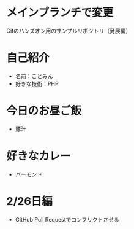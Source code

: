 # メインブランチで変更
Gitのハンズオン用のサンプルリポジトリ（発展編）

# 自己紹介
- 名前：ことみん
- 好きな技術：PHP

# 今日のお昼ご飯
- 豚汁

# 好きなカレー
- バーモンド

# 2/26日編
- GitHub Pull Requestでコンフリクトさせる
